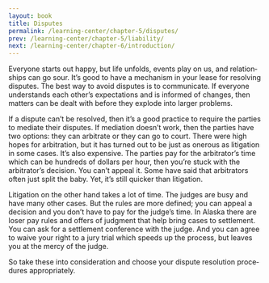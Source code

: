 ```yaml
---
layout: book
title: Disputes
permalink: /learning-center/chapter-5/disputes/
prev: /learning-center/chapter-5/liability/
next: /learning-center/chapter-6/introduction/
---
```


Every­one starts out happy, but life unfolds, events play on us, and rela­tion­ships can go sour. It’s good to have a mech­a­nism in your lease for resolv­ing dis­putes. The best way to avoid dis­putes is to com­mu­ni­cate. If every­one under­stands each other’s expec­ta­tions and is informed of changes, then mat­ters can be dealt with before they explode into larger problems.

If a dis­pute can’t be resolved, then it’s a good prac­tice to require the par­ties to medi­ate their dis­putes. If medi­a­tion doesn’t work, then the par­ties have two options: they can arbi­trate or they can go to court. There were high hopes for arbi­tra­tion, but it has turned out to be just as oner­ous as lit­i­ga­tion in some cases. It’s also expen­sive. The par­ties pay for the arbitrator’s time which can be hun­dreds of dol­lars per hour, then you’re stuck with the arbitrator’s deci­sion. You can’t appeal it. Some have said that arbi­tra­tors often just split the baby. Yet, it’s still quicker than litigation.

Lit­i­ga­tion on the other hand takes a lot of time. The judges are busy and have many other cases. But the rules are more defined; you can appeal a deci­sion and you don’t have to pay for the judge’s time. In Alaska there are loser pay rules and offers of judg­ment that help bring cases to set­tle­ment. You can ask for a set­tle­ment con­fer­ence with the judge. And you can agree to waive your right to a jury trial which speeds up the process, but leaves you at the mercy of the judge.

So take these into con­sid­er­a­tion and choose your dis­pute res­o­lu­tion pro­ce­dures appropriately.